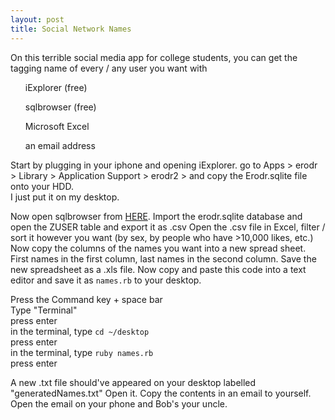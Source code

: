 ```yaml
---
layout: post
title: Social Network Names
---
```


On this terrible social media app for college students, you can get the tagging name of every / any user you want with

<ul> iExplorer (free)</ul>
<ul> sqlbrowser (free)</ul>
<ul> Microsoft Excel</ul>
<ul> an email address</ul>


Start by plugging in your iphone and opening iExplorer.
go to Apps > erodr > Library > Application Support > erodr2 > and copy the Erodr.sqlite file onto your HDD.<br>
I just put it on my desktop.

Now open sqlbrowser from <a href="https://github.com/sqlitebrowser/sqlitebrowser" target="_blank">HERE</a>.
Import the erodr.sqlite database and open the ZUSER table and export it as .csv
Open the .csv file in Excel, filter / sort it however you want (by sex, by people who have >10,000 likes, etc.) Now copy the columns of the names you want into a new spread sheet. First names in the first column, last names in the second column. Save the new spreadsheet as a .xls file.
Now copy and paste this code into a text editor and save it as `names.rb`
to your desktop.
<script src="https://gist.github.com/Nsiemer/6874251458cfcb7cc356.js"></script>

Press the Command key + space bar <br>
Type "Terminal" <br>
press enter <br>
in the terminal, type `cd ~/desktop` <br>
press enter <br>
in the terminal, type `ruby names.rb` <br>
press enter <br>

A new .txt file should've appeared on your desktop labelled "generatedNames.txt"
Open it. Copy the contents in an email to yourself. Open the email on your phone and Bob's your uncle.
